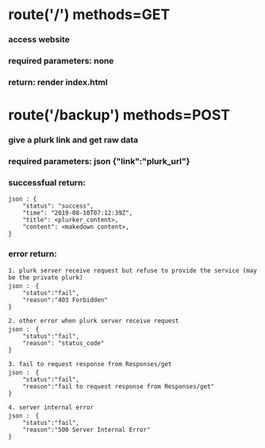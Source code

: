 # route('/') methods=GET 
### access website 
### **required parameters:** none
### **return:** render index.html

# route('/backup') methods=POST
### give a plurk link and get raw data
### **required parameters:** json {"link":"plurk_url"} 
### **successfual return:** 
    json : {
        "status": "success",
        "time": "2019-08-10T07:12:39Z",
        "title": <plurker_content>,
        "content": <makedown content>,
    }

### **error return:**
    1. plurk server receive request but refuse to provide the service (may be the private plurk)
    json :　{    
        "status":"fail", 
        "reason":"403 Forbidden"
    } 

    2. other error when plurk server receive request
    json :　{    
        "status":"fail", 
        "reason": "status_code"
    } 

    3. fail to request response from Responses/get
    json :　{    
        "status":"fail", 
        "reason":"fail to request response from Responses/get"
    }

    4. server internal error
    json :　{
        "status":"fail", 
        "reason":"500 Server Internal Error"
    }